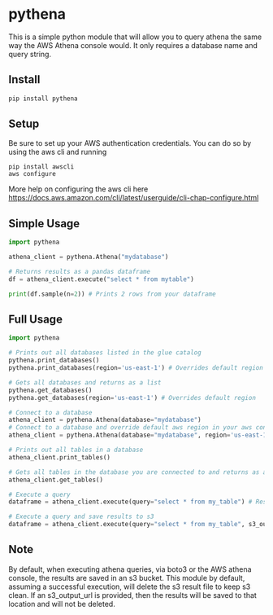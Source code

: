 # pythena

This is a simple python module that will allow you to query athena the same way the AWS Athena console would. It only requires a database name and query string.

## Install
```bash
pip install pythena
```

## Setup
Be sure to set up your AWS authentication credentials. You can do so by using the aws cli and running
```
pip install awscli
aws configure
```
More help on configuring the aws cli here https://docs.aws.amazon.com/cli/latest/userguide/cli-chap-configure.html


## Simple Usage

```python
import pythena

athena_client = pythena.Athena("mydatabase") 

# Returns results as a pandas dataframe
df = athena_client.execute("select * from mytable")

print(df.sample(n=2)) # Prints 2 rows from your dataframe
```

## Full Usage

```python
import pythena

# Prints out all databases listed in the glue catalog
pythena.print_databases()
pythena.print_databases(region='us-east-1') # Overrides default region

# Gets all databases and returns as a list
pythena.get_databases()
pythena.get_databases(region='us-east-1') # Overrides default region

# Connect to a database
athena_client = pythena.Athena(database="mydatabase")
# Connect to a database and override default aws region in your aws configuration
athena_client = pythena.Athena(database="mydatabase", region='us-east-1')

# Prints out all tables in a database
athena_client.print_tables()

# Gets all tables in the database you are connected to and returns as a list
athena_client.get_tables()

# Execute a query
dataframe = athena_client.execute(query="select * from my_table") # Results are  returned as a dataframe

# Execute a query and save results to s3
dataframe = athena_client.execute(query="select * from my_table", s3_output_url="s3://mybucket/mydir") # Results are  returned as a dataframe

```

## Note
By default, when executing athena queries, via boto3 or the AWS athena console, the results are saved in an s3 bucket. This module by default, assuming a successful execution, will delete the s3 result file to keep s3 clean. If an s3_output_url is provided, then the results will be saved to that location and will not be deleted.